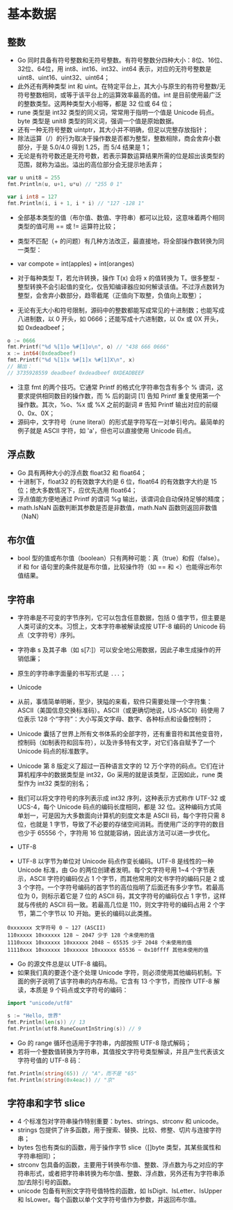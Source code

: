 # 基本数据

## 整数

- Go 同时具备有符号整数和无符号整数。有符号整数分四种大小：8位、16位、32位、64位，用 int8、int16、int32、int64 表示，对应的无符号整数是 uint8、uint16、uint32、uint64；
- 此外还有两种类型 int 和 uint。在特定平台上，其大小与原生的有符号整数/无符号整数相同，或等于该平台上的运算效率最高的值。int 是目前使用最广泛的整数类型。这两种类型大小相等，都是 32 位或 64 位；
- rune 类型是 int32 类型的同义词，常常用于指明一个值是 Unicode 码点。byte 类型是 unit8 类型的同义词，强调一个值是原始数据。
- 还有一种无符号整数 uintptr，其大小并不明确，但足以完整存放指针；
- 除法运算（/）的行为取决于操作数是否都为整型，整数相除，商会舍弃小数部分，于是 5.0/4.0 得到 1.25，而 5/4 结果是 1；
- 无论是有符号数还是无符号数，若表示算数运算结果所需的位是超出该类型的范围，就称为溢出。溢出的高位部分会无提示地丢弃；

```go
var u unit8 = 255
fmt.Println(u, u+1, u*u) // "255 0 1"

var i int8 = 127
fmt.Println(i, i + 1, i * i) // "127 -128 1"
```

- 全部基本类型的值（布尔值、数值、字符串）都可以比较，这意味着两个相同类型的值可用 == 或 != 运算符比较；

- 类型不匹配（+ 的问题）有几种方法改正，最直接地，将全部操作数转换为同一类型：
- var compote = int(apples) + int(oranges)
- 对于每种类型 T，若允许转换，操作 T(x) 会将 x 的值转换为 T。很多整型 - 整型转换不会引起值的变化，仅告知编译器应如何解读该值。不过浮点数转为整型，会舍弃小数部分，趋零截尾（正值向下取整，负值向上取整）；

- 无论有无大小和符号限制，源码中的整数都能写成常见的十进制数；也能写成八进制数，以 0 开头，如 0666；还能写成十六进制数，以 0x 或 0X 开头，如 0xdeadbeef；

```go
o := 0666
fmt.Printf("%d %[1]o %#[1]o\n", o) // "438 666 0666"
x := int64(0xdeadbeef)
fmt.Printf("%d %[1]x %#[1]x %#[1]X\n", x)
// 输出：
// 3735928559 deadbeef 0xdeadbeef 0XDEADBEEF
```

- 注意 fmt 的两个技巧。它通常 Printf 的格式化字符串包含有多个 % 谓词，这要求提供相同数目的操作数，而 % 后的副词 [1] 告知 Printf 重复使用第一个操作数。其次，%o、%x 或 %X 之前的副词 # 告知 Printf 输出对应的前缀 0、0x、0X；
- 源码中，文字符号（rune literal）的形式是字符写在一对单引号内。最简单的例子就是 ASCII 字符，如 'a'，但也可以直接使用 Unicode 码点。

## 浮点数

- Go 具有两种大小的浮点数 float32 和 float64；
- 十进制下，float32 的有效数字大约是 6 位，float64 的有效数字大约是 15 位；绝大多数情况下，应优先选用 float64；
- 浮点值能方便地通过 Printf 的谓词 %g 输出，该谓词会自动保持足够的精度；
- math.IsNaN 函数判断其参数是否是非数值，math.NaN 函数则返回非数值（NaN）

## 布尔值

- bool 型的值或布尔值（boolean）只有两种可能：真（true）和假（false）。if 和 for 语句里的条件就是布尔值，比较操作符（如 == 和 <）也能得出布尔值结果。

## 字符串

- 字符串是不可变的字节序列，它可以包含任意数据，包括 0 值字节，但主要是人类可读的文本。习惯上，文本字符串被解读成按 UTF-8 编码的 Unicode 码点（文字符号）序列。
- 字符串 s 及其子串（如 s[7:]）可以安全地公用数据，因此子串生成操作的开销低廉；
- 原生的字符串字面量的书写形式是 `...`；

- Unicode
- 从前，事情简单明晰，至少，狭隘的来看，软件只需要处理一个字符集：ASCII（美国信息交换标准码）。ASCII（或更确切地说，US-ASCII）码使用 7 位表示 128 个“字符”：大小写英文字母、数字、各种标点和设备控制符；
- Unicode 囊括了世界上所有文书体系的全部字符，还有重音符和其他变音符，控制码（如制表符和回车符），以及许多特有文字，对它们各自赋予了一个 Unicode 码点的标准数字。
- Unicode 第 8 版定义了超过一百种语言文字的 12 万个字符的码点。它们在计算机程序中的数据类型是 int32，Go 采用的就是该类型，正因如此，rune 类型作为 int32 类型的别名；
- 我们可以将文字符号的序列表示成 int32 序列，这种表示方式称作 UTF-32 或 UCS-4，每个 Unicode 码点的编码长度相同，都是 32 位。这种编码方式简单划一，可是因为大多数面向计算机的刻度文本是 ASCII 码，每个字符只需 8 位，也就是 1 字节，导致了不必要的存储空间消耗。而使用广泛的字符的数目也少于 65556 个，字符用 16 位就能容纳，因此该方法可以进一步优化。

- UTF-8
- UTF-8 以字节为单位对 Unicode 码点作变长编码。UTF-8 是线性的一种 Unicode 标准，由 Go 的两位创建者发明。每个文字符号用 1~4 个字节表示，ASCII 字符的编码仅占 1 个字节，而其他常用的文书字符的编码只是 2 或 3 个字符。一个字符号编码的首字节的高位指明了后面还有多少字节。若最高位为 0，则标示着它是 7 位的 ASCII 码，其文字符号的编码仅占 1 字节，这样就与传统的 ASCII 码一致。若最高几位是 110，则文字符号的编码占用 2 个字节，第二个字节以 10 开始。更长的编码以此类推。

```
0xxxxxxx 文字符号 0 ~ 127 (ASCII)
110xxxxx 10xxxxxx 128 ~ 2047 少于 128 个未使用的值
1110xxxx 10xxxxxx 10xxxxxx 2048 ~ 65535 少于 2048 个未使用的值
11110xxx 10xxxxxx 10xxxxxx 10xxxxxx 65536 ~ 0x10ffff 其他未使用的值
```

- Go 的源文件总是以 UTF-8 编码。
- 如果我们真的要逐个逐个处理 Unicode 字符，则必须使用其他编码机制。下面的例子说明了该字符串的内存布局。它含有 13 个字节，而按作 UTF-8 解读，本质是 9 个码点或文字符号的编码：

```go
import "unicode/utf8"

s := "Hello, 世界"
fmt.Println(len(s)) // 13
fmt.Println(utf8.RuneCountInString(s)) // 9
```

- Go 的 range 循环也适用于字符串，内部按照 UTF-8 隐式解码；
- 若将一个整数值转换为字符串，其值按文字符号类型解读，并且产生代表该文字符号值的 UTF-8 码：

```go
fmt.Println(string(65)) // "A"，而不是 "65"
fmt.Println(string(0x4eac)) // "京"
```

## 字符串和字节 slice

- 4 个标准包对字符串操作特别重要：bytes、strings、strconv 和 unicode。
- strings 包提供了许多函数，用于搜索、替换、比较、修整、切片与连接字符串；
- bytes 包也有类似的函数，用于操作字节 slice（[]byte 类型，其某些属性和字符串相同）；
- strconv 包具备的函数，主要用于转换布尔值、整数、浮点数为与之对应的字符串形式，或者把字符串转换为布尔值、整数、浮点数，另外还有为字符串添加/去除引号的函数。
- unicode 包备有判别文字符号值特性的函数，如 IsDigit、IsLetter、IsUpper 和 IsLower。每个函数以单个文字符号值作为参数，并返回布尔值。